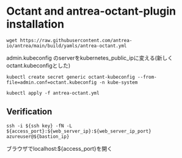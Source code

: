 # Octant and antrea-octant-plugin installation
```
wget https://raw.githubusercontent.com/antrea-io/antrea/main/build/yamls/antrea-octant.yml
```
admin.kubeconfig のserverをkubernetes_public_ipに変える(新しくoctant.kubeconfigとした)
```
kubectl create secret generic octant-kubeconfig --from-file=admin.conf=octant.kubeconfig -n kube-system
```
```
kubectl apply -f antrea-octant.yml
```
## Verification
```
ssh -i ${ssh key} -fN -L ${access_port}:${web_server_ip}:${web_server_ip_port} azureuser@${bastion_ip}
```
ブラウザでlocalhost:${access_port}を開く
